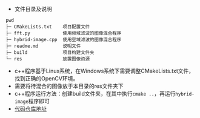 - 文件目录及说明
```
pwd
├─ CMakeLists.txt    项目配置文件
├─ fft.py            使用频域滤波的图像混合程序
├─ hybrid-image.cpp  使用空域滤波的图像混合程序
├─ readme.md         说明文件
├─ build             项目构建文件夹
└─ res               放置图像资源
```
- c++程序基于Linux系统，在Windows系统下需要调整CMakeLists.txt文件，找到正确的OpenCV环境。
- 需要将待混合的图像放于本目录的res文件夹下
- c++程序运行方法：创建build文件夹，在其中执行`cmake ..`，再运行`hybrid-image`程序即可
- [代码仓库地址]()
